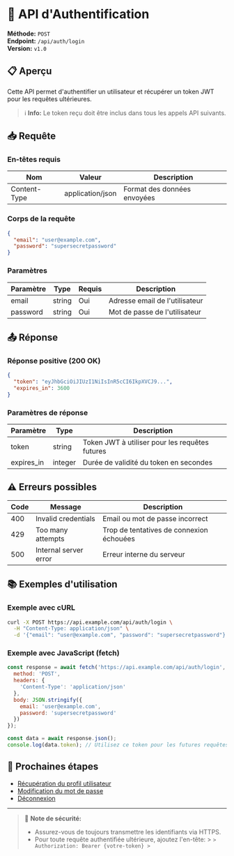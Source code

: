 # 🔐 API d'Authentification

**Méthode:** `POST`  
**Endpoint:** `/api/auth/login`  
**Version:** `v1.0`

## 📋 Aperçu

Cette API permet d'authentifier un utilisateur et récupérer un token JWT pour les requêtes ultérieures.

> ℹ️ **Info:** Le token reçu doit être inclus dans tous les appels API suivants.

## 📥 Requête

### En-têtes requis

| Nom           | Valeur         | Description                 |
|---------------|----------------|-----------------------------|
| Content-Type  | application/json | Format des données envoyées |

### Corps de la requête

```json
{
  "email": "user@example.com",
  "password": "supersecretpassword"
}
```

### Paramètres

| Paramètre | Type   | Requis | Description                     |
|-----------|--------|--------|---------------------------------|
| email     | string | Oui    | Adresse email de l'utilisateur  |
| password  | string | Oui    | Mot de passe de l'utilisateur   |

## 📤 Réponse

### Réponse positive (200 OK)

```json
{
  "token": "eyJhbGciOiJIUzI1NiIsInR5cCI6IkpXVCJ9...",
  "expires_in": 3600
}
```

### Paramètres de réponse

| Paramètre  | Type    | Description                                   |
|------------|---------|-----------------------------------------------|
| token      | string  | Token JWT à utiliser pour les requêtes futures |
| expires_in | integer | Durée de validité du token en secondes        |

## ⚠️ Erreurs possibles

| Code | Message                   | Description                                |
|------|---------------------------|--------------------------------------------|
| 400  | Invalid credentials       | Email ou mot de passe incorrect            |
| 429  | Too many attempts         | Trop de tentatives de connexion échouées   |
| 500  | Internal server error     | Erreur interne du serveur                  |

## 📚 Exemples d'utilisation

### Exemple avec cURL

```bash
curl -X POST https://api.example.com/api/auth/login \
  -H "Content-Type: application/json" \
  -d '{"email": "user@example.com", "password": "supersecretpassword"}'
```

### Exemple avec JavaScript (fetch)

```javascript
const response = await fetch('https://api.example.com/api/auth/login', {
  method: 'POST',
  headers: {
    'Content-Type': 'application/json'
  },
  body: JSON.stringify({
    email: 'user@example.com',
    password: 'supersecretpassword'
  })
});

const data = await response.json();
console.log(data.token); // Utilisez ce token pour les futures requêtes
```

## 🔗 Prochaines étapes

* [Récupération du profil utilisateur](/api/users/profile)
* [Modification du mot de passe](/api/users/change-password)
* [Déconnexion](/api/auth/logout)

---

> 📝 **Note de sécurité:**
> - Assurez-vous de toujours transmettre les identifiants via HTTPS.
> - Pour toute requête authentifiée ultérieure, ajoutez l'en-tête:
    >   ```
    >   Authorization: Bearer {votre-token}
    >   ```